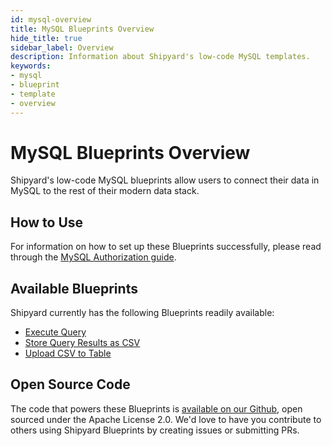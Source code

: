 ```yaml
---
id: mysql-overview
title: MySQL Blueprints Overview
hide_title: true
sidebar_label: Overview
description: Information about Shipyard's low-code MySQL templates.
keywords:
- mysql
- blueprint
- template
- overview
---
```


# MySQL Blueprints Overview

Shipyard's low-code MySQL blueprints allow users to connect their data in MySQL to the rest of their modern data stack.


## How to Use
For information on how to set up these Blueprints successfully, please read through the [MySQL Authorization guide](mysql-authorization.md).


## Available Blueprints
Shipyard currently has the following Blueprints readily available: 
- [Execute Query](mysql-execute-query.md)
- [Store Query Results as CSV](mysql-store-query-results-as-csv.md)
- [Upload CSV to Table](mysql-upload-csv-to-table.md)

## Open Source Code
The code that powers these Blueprints is [available on our Github](https://www.shipyardapp.com/docs/blueprint-library/mysql), open sourced under the Apache License 2.0. We'd love to have you contribute to others using Shipyard Blueprints by creating issues or submitting PRs.
